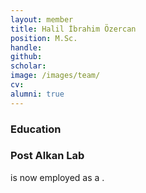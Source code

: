 ```yaml
---
layout: member
title: Halil İbrahim Özercan
position: M.Sc. 
handle: 
github: 
scholar: 
image: /images/team/
cv: 
alumni: true
---
```


### Education

### Post Alkan Lab
 is now employed as a .
